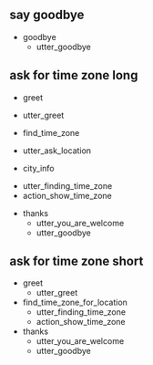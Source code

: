 ## say goodbye
* goodbye
  - utter_goodbye

##  ask for time zone long
* greet
 - utter_greet
* find_time_zone
 - utter_ask_location
* city_info
 - utter_finding_time_zone
 - action_show_time_zone
* thanks
  - utter_you_are_welcome
  - utter_goodbye

##  ask for time zone short
* greet
  - utter_greet
* find_time_zone_for_location
  - utter_finding_time_zone
  - action_show_time_zone
* thanks
  - utter_you_are_welcome
  - utter_goodbye

